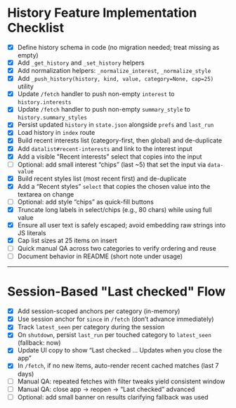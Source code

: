 # History Feature Implementation Checklist

- [x] Define history schema in code (no migration needed; treat missing as empty)
- [x] Add `_get_history` and `_set_history` helpers
- [x] Add normalization helpers: `_normalize_interest`, `_normalize_style`
- [x] Add `_push_history(history, kind, value, category=None, cap=25)` utility
- [x] Update `/fetch` handler to push non-empty `interest` to `history.interests`
- [x] Update `/fetch` handler to push non-empty `summary_style` to `history.summary_styles`
- [x] Persist updated `history` in `state.json` alongside `prefs` and `last_run`
- [x] Load history in `index` route
- [x] Build recent interests list (category-first, then global) and de-duplicate
- [x] Add `datalist#recent-interests` and link to the interest input
- [x] Add a visible "Recent interests" select that copies into the input
- [ ] Optional: add small interest “chips” (last ~5) that set the input via `data-value`
- [x] Build recent styles list (most recent first) and de-duplicate
- [x] Add a “Recent styles” `select` that copies the chosen value into the textarea on change
- [ ] Optional: add style “chips” as quick-fill buttons
- [x] Truncate long labels in select/chips (e.g., 80 chars) while using full value
- [x] Ensure all user text is safely escaped; avoid embedding raw strings into JS literals
- [x] Cap list sizes at 25 items on insert
- [ ] Quick manual QA across two categories to verify ordering and reuse
- [ ] Document behavior in README (short note under usage)

---

# Session-Based "Last checked" Flow

- [x] Add session-scoped anchors per category (in-memory)
- [x] Use session anchor for `since` in `/fetch` (don’t advance immediately)
- [x] Track `latest_seen` per category during the session
- [x] On `shutdown`, persist `last_run` per touched category to `latest_seen` (fallback: now)
- [x] Update UI copy to show “Last checked … Updates when you close the app”
- [x] In `/fetch`, if no new items, auto-render recent cached matches (last 7 days)
- [ ] Manual QA: repeated fetches with filter tweaks yield consistent window
- [ ] Manual QA: close app → reopen → “Last checked” advanced
- [ ] Optional: add small banner on results clarifying fallback was used
